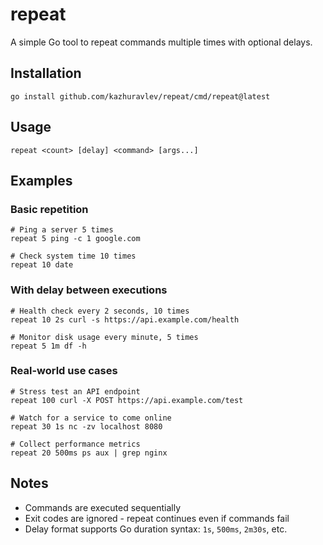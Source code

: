 # repeat

A simple Go tool to repeat commands multiple times with optional delays.

## Installation

```shell
go install github.com/kazhuravlev/repeat/cmd/repeat@latest
```

## Usage

```shell
repeat <count> [delay] <command> [args...]
```

## Examples

### Basic repetition
```shell
# Ping a server 5 times
repeat 5 ping -c 1 google.com

# Check system time 10 times
repeat 10 date
```

### With delay between executions
```shell
# Health check every 2 seconds, 10 times
repeat 10 2s curl -s https://api.example.com/health

# Monitor disk usage every minute, 5 times
repeat 5 1m df -h
```

### Real-world use cases
```shell
# Stress test an API endpoint
repeat 100 curl -X POST https://api.example.com/test

# Watch for a service to come online
repeat 30 1s nc -zv localhost 8080

# Collect performance metrics
repeat 20 500ms ps aux | grep nginx
```

## Notes

- Commands are executed sequentially
- Exit codes are ignored - repeat continues even if commands fail
- Delay format supports Go duration syntax: `1s`, `500ms`, `2m30s`, etc.
